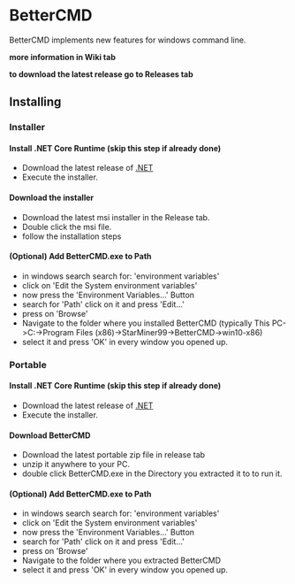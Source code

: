 # BetterCMD
BetterCMD implements new features for windows command line.

**more information in Wiki tab**

**to download the latest release go to Releases tab**

## Installing
### Installer
#### Install .NET Core Runtime (skip this step if already done)
- Download the latest release of [.NET](https://dotnet.microsoft.com/download/dotnet-core/current/runtime)
- Execute the installer.
#### Download the installer
- Download the latest msi installer in the Release tab.
- Double click the msi file.
- follow the installation steps
#### (Optional) Add BetterCMD.exe to Path
- in windows search search for: 'environment variables'
- click on 'Edit the System environment variables'
- now press the 'Environment Variables...' Button
- search for 'Path' click on it and press 'Edit...'
- press on 'Browse' 
- Navigate to the folder where you installed BetterCMD (typically This PC->C:->Program Files (x86)->StarMiner99->BetterCMD->win10-x86)
- select it and press 'OK' in every window you opened up.
### Portable
#### Install .NET Core Runtime (skip this step if already done)
- Download the latest release of [.NET](https://dotnet.microsoft.com/download/dotnet-core/current/runtime)
- Execute the installer.
#### Download BetterCMD
- Download the latest portable zip file in release tab
- unzip it anywhere to your PC.
- double click BetterCMD.exe in the Directory you extracted it to to run it.
#### (Optional) Add BetterCMD.exe to Path
- in windows search search for: 'environment variables'
- click on 'Edit the System environment variables'
- now press the 'Environment Variables...' Button
- search for 'Path' click on it and press 'Edit...'
- press on 'Browse' 
- Navigate to the folder where you extracted BetterCMD
- select it and press 'OK' in every window you opened up.
